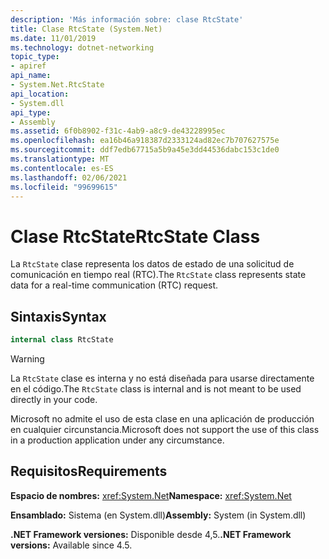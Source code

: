 ```yaml
---
description: 'Más información sobre: clase RtcState'
title: Clase RtcState (System.Net)
ms.date: 11/01/2019
ms.technology: dotnet-networking
topic_type:
- apiref
api_name:
- System.Net.RtcState
api_location:
- System.dll
api_type:
- Assembly
ms.assetid: 6f0b8902-f31c-4ab9-a8c9-de43228995ec
ms.openlocfilehash: ea16b46a918387d2333124ad82ec7b707627575e
ms.sourcegitcommit: ddf7edb67715a5b9a45e3dd44536dabc153c1de0
ms.translationtype: MT
ms.contentlocale: es-ES
ms.lasthandoff: 02/06/2021
ms.locfileid: "99699615"
---
```

# <a name="rtcstate-class"></a><span data-ttu-id="1f5a7-103">Clase RtcState</span><span class="sxs-lookup"><span data-stu-id="1f5a7-103">RtcState Class</span></span>

<span data-ttu-id="1f5a7-104">La `RtcState` clase representa los datos de estado de una solicitud de comunicación en tiempo real (RTC).</span><span class="sxs-lookup"><span data-stu-id="1f5a7-104">The `RtcState` class represents state data for a real-time communication (RTC) request.</span></span>

## <a name="syntax"></a><span data-ttu-id="1f5a7-105">Sintaxis</span><span class="sxs-lookup"><span data-stu-id="1f5a7-105">Syntax</span></span>
  
```csharp  
internal class RtcState
```

> [!WARNING]
> <span data-ttu-id="1f5a7-106">La `RtcState` clase es interna y no está diseñada para usarse directamente en el código.</span><span class="sxs-lookup"><span data-stu-id="1f5a7-106">The `RtcState` class is internal and is not meant to be used directly in your code.</span></span>
>
> <span data-ttu-id="1f5a7-107">Microsoft no admite el uso de esta clase en una aplicación de producción en cualquier circunstancia.</span><span class="sxs-lookup"><span data-stu-id="1f5a7-107">Microsoft does not support the use of this class in a production application under any circumstance.</span></span>

## <a name="requirements"></a><span data-ttu-id="1f5a7-108">Requisitos</span><span class="sxs-lookup"><span data-stu-id="1f5a7-108">Requirements</span></span>

<span data-ttu-id="1f5a7-109">**Espacio de nombres:** <xref:System.Net></span><span class="sxs-lookup"><span data-stu-id="1f5a7-109">**Namespace:** <xref:System.Net></span></span>

<span data-ttu-id="1f5a7-110">**Ensamblado:** Sistema (en System.dll)</span><span class="sxs-lookup"><span data-stu-id="1f5a7-110">**Assembly:** System (in System.dll)</span></span>

<span data-ttu-id="1f5a7-111">**.NET Framework versiones:** Disponible desde 4,5.</span><span class="sxs-lookup"><span data-stu-id="1f5a7-111">**.NET Framework versions:** Available since 4.5.</span></span>
